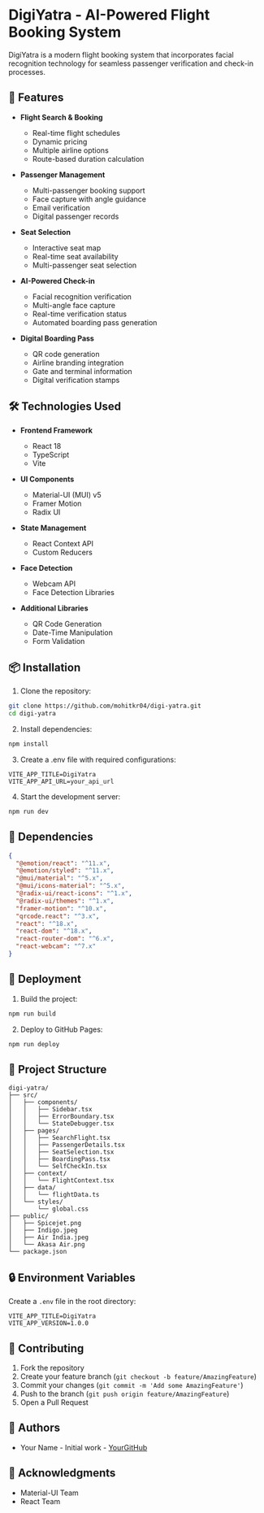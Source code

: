 # DigiYatra - AI-Powered Flight Booking System

DigiYatra is a modern flight booking system that incorporates facial recognition technology for seamless passenger verification and check-in processes.

## 🌟 Features

- **Flight Search & Booking**
  - Real-time flight schedules
  - Dynamic pricing
  - Multiple airline options
  - Route-based duration calculation

- **Passenger Management**
  - Multi-passenger booking support
  - Face capture with angle guidance
  - Email verification
  - Digital passenger records

- **Seat Selection**
  - Interactive seat map
  - Real-time seat availability
  - Multi-passenger seat selection

- **AI-Powered Check-in**
  - Facial recognition verification
  - Multi-angle face capture
  - Real-time verification status
  - Automated boarding pass generation

- **Digital Boarding Pass**
  - QR code generation
  - Airline branding integration
  - Gate and terminal information
  - Digital verification stamps

## 🛠️ Technologies Used

- **Frontend Framework**
  - React 18
  - TypeScript
  - Vite

- **UI Components**
  - Material-UI (MUI) v5
  - Framer Motion
  - Radix UI

- **State Management**
  - React Context API
  - Custom Reducers

- **Face Detection**
  - Webcam API
  - Face Detection Libraries

- **Additional Libraries**
  - QR Code Generation
  - Date-Time Manipulation
  - Form Validation

## 📦 Installation

1. Clone the repository:
```bash
git clone https://github.com/mohitkr04/digi-yatra.git
cd digi-yatra
```

2. Install dependencies:
```bash
npm install
```

3. Create a .env file with required configurations:
```env
VITE_APP_TITLE=DigiYatra
VITE_APP_API_URL=your_api_url
```

4. Start the development server:
```bash
npm run dev
```

## 🔧 Dependencies

```json
{
  "@emotion/react": "^11.x",
  "@emotion/styled": "^11.x",
  "@mui/material": "^5.x",
  "@mui/icons-material": "^5.x",
  "@radix-ui/react-icons": "^1.x",
  "@radix-ui/themes": "^1.x",
  "framer-motion": "^10.x",
  "qrcode.react": "^3.x",
  "react": "^18.x",
  "react-dom": "^18.x",
  "react-router-dom": "^6.x",
  "react-webcam": "^7.x"
}
```

## 🚀 Deployment

1. Build the project:
```bash
npm run build
```

2. Deploy to GitHub Pages:
```bash
npm run deploy
```

## 📁 Project Structure

```
digi-yatra/
├── src/
│   ├── components/
│   │   ├── Sidebar.tsx
│   │   ├── ErrorBoundary.tsx
│   │   └── StateDebugger.tsx
│   ├── pages/
│   │   ├── SearchFlight.tsx
│   │   ├── PassengerDetails.tsx
│   │   ├── SeatSelection.tsx
│   │   ├── BoardingPass.tsx
│   │   └── SelfCheckIn.tsx
│   ├── context/
│   │   └── FlightContext.tsx
│   ├── data/
│   │   └── flightData.ts
│   └── styles/
│       └── global.css
├── public/
│   ├── Spicejet.png
│   ├── Indigo.jpeg
│   ├── Air India.jpeg
│   └── Akasa Air.png
└── package.json
```

## 🔒 Environment Variables

Create a `.env` file in the root directory:

```env
VITE_APP_TITLE=DigiYatra
VITE_APP_VERSION=1.0.0
```

## 🤝 Contributing

1. Fork the repository
2. Create your feature branch (`git checkout -b feature/AmazingFeature`)
3. Commit your changes (`git commit -m 'Add some AmazingFeature'`)
4. Push to the branch (`git push origin feature/AmazingFeature`)
5. Open a Pull Request


## 👥 Authors

- Your Name - Initial work - [YourGitHub](https://github.com/mohitkr04)

## 🙏 Acknowledgments

- Material-UI Team
- React Team
